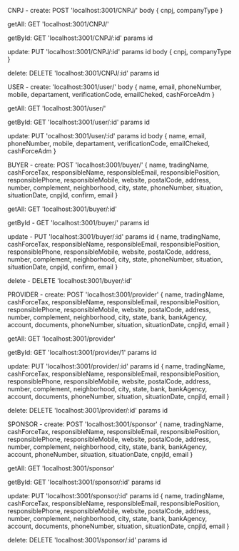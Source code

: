 CNPJ -
create: POST 'localhost:3001/CNPJ/'
body { cnpj, companyType }

getAll: GET 'localhost:3001/CNPJ/'

getById: GET 'localhost:3001/CNPJ/:id'
params id

update: PUT 'localhost:3001/CNPJ/:id'
params id
body { cnpj, companyType }

delete: DELETE 'localhost:3001/CNPJ/:id'
params id


USER -
create: 'localhost:3001/user/'
body { name, email, phoneNumber,
    mobile, departament, verificationCode,
    emailCheked, cashForceAdm }

getAll: GET 'localhost:3001/user/'

getById: GET 'localhost:3001/user/:id'
params id

update: PUT 'ocalhost:3001/user/:id'
params id
body { name, email, phoneNumber,
    mobile, departament, verificationCode,
    emailCheked, cashForceAdm }


BUYER -
create: POST 'localhost:3001/buyer/'
{ name, tradingName, cashForceTax, responsibleName, responsibleEmail, responsiblePosition, responsiblePhone, responsibleMobile, website, postalCode, address, number, complement, neighborhood, city, state, phoneNumber, situation, situationDate, cnpjId, confirm, email }

getAll: GET 'localhost:3001/buyer/:id'

getById - GET 'localhost:3001/buyer/'
params id

update - PUT 'localhost:3001/buyer/:id'
params id
{ name, tradingName, cashForceTax, responsibleName, responsibleEmail, responsiblePosition, responsiblePhone, responsibleMobile, website, postalCode, address, number, complement, neighborhood, city, state, phoneNumber, situation, situationDate, cnpjId, confirm, email }

delete - DELETE 'localhost:3001/buyer/:id'

PROVIDER -
create: POST 'localhost:3001/provider'
{ name, tradingName, cashForceTax, responsibleName, responsibleEmail, responsiblePosition, responsiblePhone, responsibleMobile, website, postalCode, address, number, complement, neighborhood, city, state, bank, bankAgency, account, documents, phoneNumber, situation, situationDate, cnpjId, email }

getAll: GET 'localhost:3001/provider'

getById: GET 'localhost:3001/provider/1'
params id

update: PUT 'localhost:3001/provider/:id'
params id
{ name, tradingName, cashForceTax, responsibleName, responsibleEmail, responsiblePosition, responsiblePhone, responsibleMobile, website, postalCode, address, number, complement, neighborhood, city, state, bank, bankAgency, account, documents, phoneNumber, situation, situationDate, cnpjId, email }

delete: DELETE 'localhost:3001/provider/:id'
params id


SPONSOR - 
create: POST 'localhost:3001/sponsor'
{ name, tradingName, cashForceTax, responsibleName, responsibleEmail, responsiblePosition, responsiblePhone, responsibleMobile, website, postalCode, address, number, complement, neighborhood, city, state, bank, bankAgency, account, phoneNumber, situation, situationDate, cnpjId, email } 

getAll: GET 'localhost:3001/sponsor'

getById: GET 'localhost:3001/sponsor/:id'
params id

update: PUT 'localhost:3001/sponsor/:id'
params id
{ name, tradingName, cashForceTax, responsibleName, responsibleEmail, responsiblePosition, responsiblePhone, responsibleMobile, website, postalCode, address, number, complement, neighborhood, city, state, bank, bankAgency, account, documents, phoneNumber, situation, situationDate, cnpjId, email }

delete: DELETE 'localhost:3001/sponsor/:id'
params id